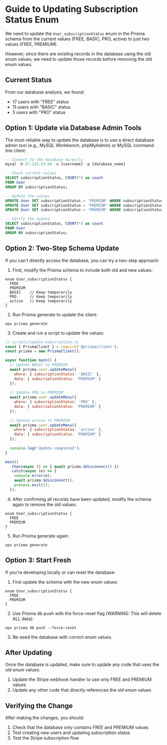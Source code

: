 # Guide to Updating Subscription Status Enum

We need to update the `User_subscriptionStatus` enum in the Prisma schema from the current values (FREE, BASIC, PRO, active) to just two values (FREE, PREMIUM). 

However, since there are existing records in the database using the old enum values, we need to update those records before removing the old enum values.

## Current Status

From our database analysis, we found:
- 17 users with "FREE" status
- 11 users with "BASIC" status
- 5 users with "PRO" status

## Option 1: Update via Database Admin Tools

The most reliable way to update the database is to use a direct database admin tool (e.g., MySQL Workbench, phpMyAdmin) or MySQL command line client:

```sql
-- Connect to the database directly
mysql -h 87.232.53.94 -u [username] -p [database_name]

-- Check current values
SELECT subscriptionStatus, COUNT(*) as count 
FROM User 
GROUP BY subscriptionStatus;

-- Update the values
UPDATE User SET subscriptionStatus = 'PREMIUM' WHERE subscriptionStatus = 'BASIC';
UPDATE User SET subscriptionStatus = 'PREMIUM' WHERE subscriptionStatus = 'PRO';
UPDATE User SET subscriptionStatus = 'PREMIUM' WHERE subscriptionStatus = 'active';

-- Verify the update
SELECT subscriptionStatus, COUNT(*) as count 
FROM User 
GROUP BY subscriptionStatus;
```

## Option 2: Two-Step Schema Update

If you can't directly access the database, you can try a two-step approach:

1. First, modify the Prisma schema to include both old and new values:

```prisma
enum User_subscriptionStatus {
  FREE
  PREMIUM
  BASIC    // Keep temporarily
  PRO      // Keep temporarily
  active   // Keep temporarily
}
```

2. Run Prisma generate to update the client:

```
npx prisma generate
```

3. Create and run a script to update the values:

```javascript
// scripts/update-subscription.js
const { PrismaClient } = require('@prisma/client');
const prisma = new PrismaClient();

async function main() {
  // Update BASIC to PREMIUM
  await prisma.user.updateMany({
    where: { subscriptionStatus: 'BASIC' },
    data: { subscriptionStatus: 'PREMIUM' }
  });
  
  // Update PRO to PREMIUM
  await prisma.user.updateMany({
    where: { subscriptionStatus: 'PRO' },
    data: { subscriptionStatus: 'PREMIUM' }
  });
  
  // Update active to PREMIUM
  await prisma.user.updateMany({
    where: { subscriptionStatus: 'active' },
    data: { subscriptionStatus: 'PREMIUM' }
  });
  
  console.log('Update completed');
}

main()
  .then(async () => { await prisma.$disconnect() })
  .catch(async (e) => {
    console.error(e);
    await prisma.$disconnect();
    process.exit(1);
  });
```

4. After confirming all records have been updated, modify the schema again to remove the old values:

```prisma
enum User_subscriptionStatus {
  FREE
  PREMIUM
}
```

5. Run Prisma generate again:

```
npx prisma generate
```

## Option 3: Start Fresh

If you're developing locally or can reset the database:

1. First update the schema with the new enum values:

```prisma
enum User_subscriptionStatus {
  FREE
  PREMIUM
}
```

2. Use Prisma db push with the force-reset flag (WARNING: This will delete ALL data):

```
npx prisma db push --force-reset
```

3. Re-seed the database with correct enum values.

## After Updating

Once the database is updated, make sure to update any code that uses the old enum values:

1. Update the Stripe webhook handler to use only FREE and PREMIUM values
2. Update any other code that directly references the old enum values

## Verifying the Change

After making the changes, you should:

1. Check that the database only contains FREE and PREMIUM values
2. Test creating new users and updating subscription status
3. Test the Stripe subscription flow
